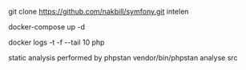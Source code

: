 git clone https://github.com/nakbill/symfony.git intelen

docker-compose up -d

docker logs  -t -f --tail 10 php


static analysis performed by phpstan vendor/bin/phpstan analyse src
